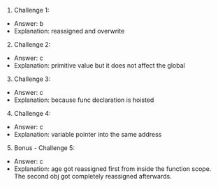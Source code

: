 1. Challenge 1:
  - Answer: b
  - Explanation: reassigned and overwrite


2. Challenge 2:
  - Answer: c
  - Explanation: primitive value but it does not affect the global


3. Challenge 3:
  - Answer: c
  - Explanation: because func declaration is hoisted


4. Challenge 4:
  - Answer: c
  - Explanation: variable pointer into the same address 


5. Bonus - Challenge 5:
  - Answer: c
  - Explanation: age got reassigned first from inside the function scope. The second obj got completely reassigned afterwards.

